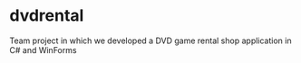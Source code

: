 # dvdrental
Team project in which we developed a DVD game rental shop application in C# and WinForms
